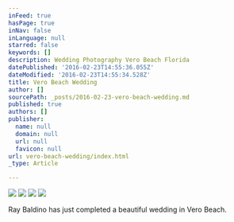```yaml
---
inFeed: true
hasPage: true
inNav: false
inLanguage: null
starred: false
keywords: []
description: Wedding Photography Vero Beach Florida
datePublished: '2016-02-23T14:55:36.055Z'
dateModified: '2016-02-23T14:55:34.528Z'
title: Vero Beach Wedding
author: []
sourcePath: _posts/2016-02-23-vero-beach-wedding.md
published: true
authors: []
publisher:
  name: null
  domain: null
  url: null
  favicon: null
url: vero-beach-wedding/index.html
_type: Article

---
```

![](https://the-grid-user-content.s3-us-west-2.amazonaws.com/2811b0bb-b3b7-4772-bdbd-436826169192.jpg)
![](https://the-grid-user-content.s3-us-west-2.amazonaws.com/11fa0050-9ec9-41cc-8ae1-da8ddb02221a.jpg)
![](https://the-grid-user-content.s3-us-west-2.amazonaws.com/fa636ffd-be3d-4737-a20d-82727753a48d.jpg)
![](https://the-grid-user-content.s3-us-west-2.amazonaws.com/a1177b81-2a2c-4373-b8ad-9343f28473ae.jpg)

Ray Baldino has just completed a beautiful wedding in Vero Beach.